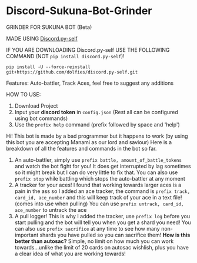 # Discord-Sukuna-Bot-Grinder


GRINDER FOR SUKUNA BOT (Beta)

MADE USING [Discord.py-self](https://github.com/dolfies/discord.py-self)

IF YOU ARE DOWNLOADING Discord.py-self USE THE FOLLOWING COMMAND (NOT `pip install discord.py-self`)!

`pip install -U --force-reinstall git+https://github.com/dolfies/discord.py-self.git`


Features: Auto-battler, Track Aces, feel free to suggest any additions

HOW TO USE:

1. Download Project
2. Input your **discord token** in `config.json` (Rest all can be configured using bot commands)
3. Use the `prefix help` command (prefix followed by space and 'help')


Hi! This bot is made by a bad programmer but it happens to work (by using this bot you are accepting Manami as our lord and saviour) 
Here is a breakdown of all the features and commands in the bot so far.
1. An auto-battler, simply use `prefix battle, amount_of_battle_tokens` and watch the bot fight for you! It does get interrupted by lag sometimes so it might break but I can do very little to fix that.
You can also use `prefix stop` while battling which stops the auto-battler at any moment
2. A tracker for your aces! I found that working towards larger aces is a pain in the ass so I added an ace tracker, the command is `prefix track, card_id, ace_number` and this will keep track of your ace in a text file! (comes into use when pulling)
You can use `prefix untrack, card_id, ace_number` to untrack the ace
3. A pull logger! This is why I added the tracker, use `prefix log` before you start pulling and the bot will tell you when you get a shard you need!
You can also use `prefix sacrifice` at any time to see how many non-important shards you have pulled so you can sacrifice them! 
**How is this better than autosac?** 
Simple, no limit on how much you can work towards...unlike the limit of 20 cards on autosac wishlish, plus you have a clear idea of what you are working towards!
